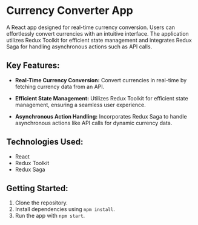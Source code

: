# Currency Converter App

A React app designed for real-time currency conversion. Users can effortlessly convert currencies with an intuitive interface. The application utilizes Redux Toolkit for efficient state management and integrates Redux Saga for handling asynchronous actions such as API calls.

## Key Features:
- **Real-Time Currency Conversion:**
  Convert currencies in real-time by fetching currency data from an API.

- **Efficient State Management:**
  Utilizes Redux Toolkit for efficient state management, ensuring a seamless user experience.

- **Asynchronous Action Handling:**
  Incorporates Redux Saga to handle asynchronous actions like API calls for dynamic currency data.

## Technologies Used:
- React
- Redux Toolkit
- Redux Saga

## Getting Started:
1. Clone the repository.
2. Install dependencies using `npm install`.
3. Run the app with `npm start`.
